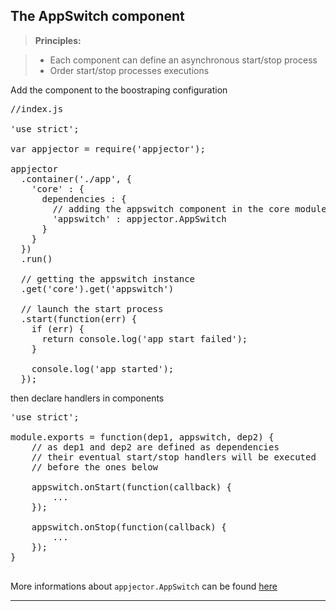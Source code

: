 The AppSwitch component
-------------

> **Principles:**

> - Each component can define an asynchronous start/stop process
> - Order start/stop processes executions

Add the component to the boostraping configuration

<pre lang="javascript">
//index.js

'use strict';

var appjector = require('appjector');

appjector
  .container('./app', {
    'core' : {
      dependencies : {
      	// adding the appswitch component in the core module
        'appswitch' : appjector.AppSwitch
      }
    }
  })
  .run()

  // getting the appswitch instance
  .get('core').get('appswitch')

  // launch the start process
  .start(function(err) {
    if (err) {
      return console.log('app start failed');
    }

    console.log('app started');
  });
</pre>

then declare handlers in components

<pre lang="javascript">
'use strict';

module.exports = function(dep1, appswitch, dep2) {
	// as dep1 and dep2 are defined as dependencies 
	// their eventual start/stop handlers will be executed
	// before the ones below
	
	appswitch.onStart(function(callback) {
		...
	});
	
	appswitch.onStop(function(callback) {
		...
	});
}

</pre>

More informations about `appjector.AppSwitch` can be found [here](http://machard.github.io/appjector/appjector.AppSwitch.html)

----------------